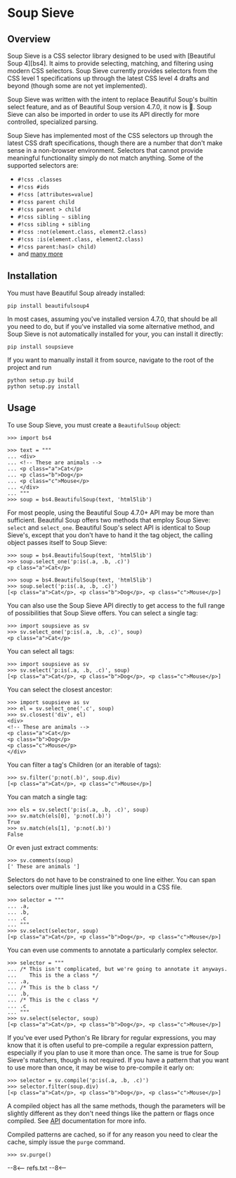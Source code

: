 # Soup Sieve

## Overview

Soup Sieve is a CSS selector library designed to be used with [Beautiful Soup 4][bs4]. It aims to provide selecting,
matching, and filtering using modern CSS selectors. Soup Sieve currently provides selectors from the CSS level 1
specifications up through the latest CSS level 4 drafts and beyond (though some are not yet implemented).

Soup Sieve was written with the intent to replace Beautiful Soup's builtin select feature, and as of Beautiful Soup
version 4.7.0, it now is :confetti_ball:. Soup Sieve can also be imported in order to use its API directly for
more controlled, specialized parsing.

Soup Sieve has implemented most of the CSS selectors up through the latest CSS draft specifications, though there are a
number that don't make sense in a non-browser environment. Selectors that cannot provide meaningful functionality simply
do not match anything. Some of the supported selectors are:

- `#!css .classes`
- `#!css #ids`
- `#!css [attributes=value]`
- `#!css parent child`
- `#!css parent > child`
- `#!css sibling ~ sibling`
- `#!css sibling + sibling`
- `#!css :not(element.class, element2.class)`
- `#!css :is(element.class, element2.class)`
- `#!css parent:has(> child)`
- and [many more](./selectors/index.md)

## Installation

You must have Beautiful Soup already installed:

```
pip install beautifulsoup4
```

In most cases, assuming you've installed version 4.7.0, that should be all you need to do, but if you've installed via
some alternative method, and Soup Sieve is not automatically installed for your, you can install it directly:

```
pip install soupsieve
```

If you want to manually install it from source, navigate to the root of the project and run

```
python setup.py build
python setup.py install
```

## Usage

To use Soup Sieve, you must create a `BeautifulSoup` object:

```pycon3
>>> import bs4

>>> text = """
... <div>
... <!-- These are animals -->
... <p class="a">Cat</p>
... <p class="b">Dog</p>
... <p class="c">Mouse</p>
... </div>
... """
>>> soup = bs4.BeautifulSoup(text, 'html5lib')
```

For most people, using the Beautiful Soup 4.7.0+ API may be more than sufficient. Beautiful Soup offers two methods that employ
Soup Sieve: `select` and `select_one`. Beautiful Soup's select API is identical to Soup Sieve's, except that you don't
have to hand it the tag object, the calling object passes itself to Soup Sieve:

```pycon3
>>> soup = bs4.BeautifulSoup(text, 'html5lib')
>>> soup.select_one('p:is(.a, .b, .c)')
<p class="a">Cat</p>
```

```pycon3
>>> soup = bs4.BeautifulSoup(text, 'html5lib')
>>> soup.select('p:is(.a, .b, .c)')
[<p class="a">Cat</p>, <p class="b">Dog</p>, <p class="c">Mouse</p>]
```

You can also use the Soup Sieve API directly to get access to the full range of possibilities that Soup Sieve offers.
You can select a single tag:

```pycon3
>>> import soupsieve as sv
>>> sv.select_one('p:is(.a, .b, .c)', soup)
<p class="a">Cat</p>
```

You can select all tags:

```pycon3
>>> import soupsieve as sv
>>> sv.select('p:is(.a, .b, .c)', soup)
[<p class="a">Cat</p>, <p class="b">Dog</p>, <p class="c">Mouse</p>]
```

You can select the closest ancestor:

```pycon3
>>> import soupsieve as sv
>>> el = sv.select_one('.c', soup)
>>> sv.closest('div', el)
<div>
<!-- These are animals -->
<p class="a">Cat</p>
<p class="b">Dog</p>
<p class="c">Mouse</p>
</div>
```

You can filter a tag's Children (or an iterable of tags):

```pycon3
>>> sv.filter('p:not(.b)', soup.div)
[<p class="a">Cat</p>, <p class="c">Mouse</p>]
```

You can match a single tag:

```pycon3
>>> els = sv.select('p:is(.a, .b, .c)', soup)
>>> sv.match(els[0], 'p:not(.b)')
True
>>> sv.match(els[1], 'p:not(.b)')
False
```

Or even just extract comments:

```pycon3
>>> sv.comments(soup)
[' These are animals ']
```

Selectors do not have to be constrained to one line either. You can span selectors over multiple lines just like you
would in a CSS file.

```pycon3
>>> selector = """
... .a,
... .b,
... .c
... """
>>> sv.select(selector, soup)
[<p class="a">Cat</p>, <p class="b">Dog</p>, <p class="c">Mouse</p>]
```

You can even use comments to annotate a particularly complex selector.

```pycon3
>>> selector = """
... /* This isn't complicated, but we're going to annotate it anyways.
...    This is the a class */
... .a,
... /* This is the b class */
... .b,
... /* This is the c class */
... .c
... """
>>> sv.select(selector, soup)
[<p class="a">Cat</p>, <p class="b">Dog</p>, <p class="c">Mouse</p>]
```

If you've ever used Python's Re library for regular expressions, you may know that it is often useful to pre-compile a
regular expression pattern, especially if you plan to use it more than once.  The same is true for Soup Sieve's
matchers, though is not required.  If you have a pattern that you want to use more than once, it may be wise to
pre-compile it early on:

```pycon3
>>> selector = sv.compile('p:is(.a, .b, .c)')
>>> selector.filter(soup.div)
[<p class="a">Cat</p>, <p class="b">Dog</p>, <p class="c">Mouse</p>]
```

A compiled object has all the same methods, though the parameters will be slightly different as they don't need things
like the pattern or flags once compiled. See [API](./api.md) documentation for more info.

Compiled patterns are cached, so if for any reason you need to clear the cache, simply issue the `purge` command.

```pycon3
>>> sv.purge()
```

--8<--
refs.txt
--8<--
